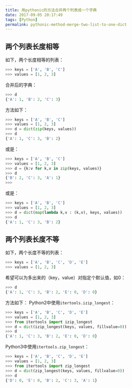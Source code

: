 ```yaml
---
title: 用pythonic的方法合并两个列表成一个字典
date: 2017-09-05 20:17:49
tags: [Python]
permalink: pythonic-method-merge-two-list-to-one-dict
---
```

## 两个列表长度相等 ##
如下，两个长度相等的列表：
```python
>>> keys = ['A', 'B', 'C']
>>> values = [1, 2, 3]
```
合并后的字典：
```python
>>> d
{'A': 1, 'B': 2, 'C': 3}
```
<!-- more -->
方法如下：
```python
>>> keys = ['A', 'B', 'C']
>>> values = [1, 2, 3]
>>> d = dict(zip(keys, values))
>>> d
{'A': 1, 'C': 3, 'B': 2}
```
或是：
```python
>>> keys = ['A', 'B', 'C']
>>> values = [1, 2, 3]
>>> d = {k:v for k,v in zip(keys, values)}
>>> d
{'B': 2, 'C': 3, 'A': 1}
>>> 
```
或是：
```python
>>> keys = ['A', 'B', 'C']
>>> values = [1, 2, 3]
>>> d = dict(map(lambda k,v : (k,v), keys, values))
>>> d
{'A': 1, 'C': 3, 'B': 2}
```
## 两个列表长度不等 ##
如下，两个长度不等的列表：
```python
>>> keys = ['A', 'B', 'C', 'D', 'E']
>>> values = [1, 2, 3]
```
希望可以为多出来的（key，value）对指定个默认值，如0：
```python
>>> d
{'A': 1, 'C': 3, 'B': 2, 'E': 0, 'D': 0}
```
方法如下：
Python2中使用`itertools.izip_longest`：
```python
>>> keys = ['A', 'B', 'C', 'D', 'E']
>>> values = [1, 2, 3]
>>> from itertools import izip_longest
>>> d = dict(izip_longest(keys, values, fillvalue=0))
>>> d
{'A': 1, 'C': 3, 'B': 2, 'E': 0, 'D': 0}
```
Python3中使用`itertools.zip_longest`：
```python
>>> keys = ['A', 'B', 'C', 'D', 'E']
>>> values = [1, 2, 3]
>>> from itertools import zip_longest
>>> d = dict(zip_longest(keys, values, fillvalue=0))
>>> d
{'D': 0, 'E': 0, 'B': 2, 'C': 3, 'A': 1}
```